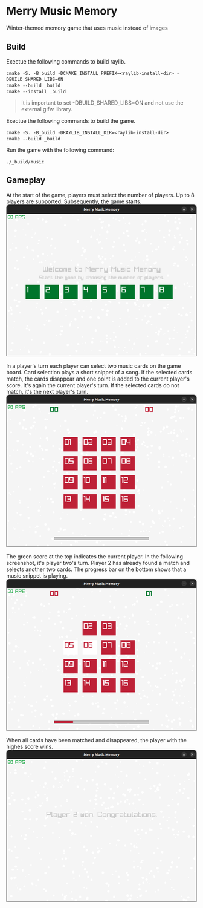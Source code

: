 # Merry Music Memory
Winter-themed memory game that uses music instead of images

## Build
Exectue the following commands to build raylib.
```
cmake -S. -B_build -DCMAKE_INSTALL_PREFIX=<raylib-install-dir> -DBUILD_SHARED_LIBS=ON
cmake --build _build
cmake --install _build
```
> It is important to set -DBUILD_SHARED_LIBS=ON and not use the external glfw library.

Exectue  the following commands to build the game.
```
cmake -S. -B_build -DRAYLIB_INSTALL_DIR=<raylib-install-dir>
cmake --build _build
```

Run the game with the following command:
```
./_build/music
```

## Gameplay
At the start of the game, players must select the number of players. Up to 8 players are supported. Subsequently, the game starts.
![Player selection at game start](/screenshots/game_start.png)

In a player's turn each player can select two music cards on the game board. Card selection plays a short snippet of a song. If the selected cards match, the cards disappear and one point is added to the current player's score. It's again the current player's turn. If the selected cards do not match, it's the next player's turn. 
![The game board after game start](/screenshots/game_board.png)

The green score at the top indicates the current player. In the following screenshot, it's player two's turn. Player 2 has already found a match and selects another two cards. The progress bar on the bottom shows that a music snippet is playing. 
![Turn of player 2](/screenshots/player_2_mismatch.png)


When all cards have been matched and disappeared, the player with the highes score wins. 
![End of game](/screenshots/game_end.png)

